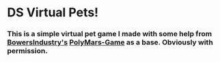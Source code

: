 DS Virtual Pets!
================

### This is a simple virtual pet game I made with some help from [BowersIndustry's](https://github.com/BowersIndustry) [PolyMars-Game](https://github.com/BowersIndustry/PolyMars-Game) as a base. Obviously with permission.
